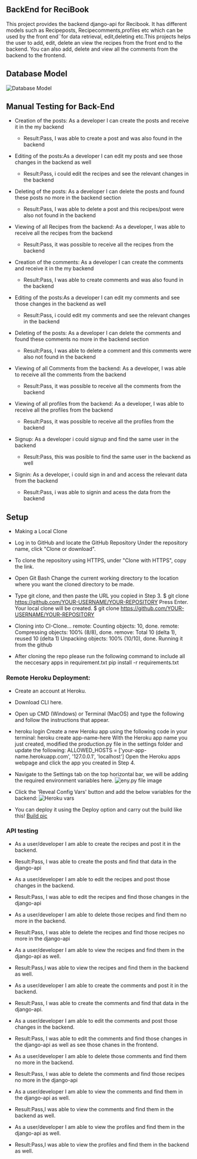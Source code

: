 

## BackEnd for ReciBook

This project provides the backend django-api for Recibook. It has different models such as Recipeposts, Recipecomments,profiles etc which can be used by the front end¨for data retrieval, edit,deleting etc.This projects helps the user to add, edit, delete an view the recipes from the front end to the backend. You can also add, delete and view all the comments from the backend to the frontend.
## Database Model
![Database Model](media/P5%20Database%20Model.png)


## Manual Testing for Back-End
* Creation of the posts: As a developer I can create the posts and receive it in the my backend 
   * Result:Pass, I was able to create a post and was also found in the backend

* Editing of the posts:As a developer I can edit my posts and see those changes in the backend as well
   * Result:Pass, i could edit the recipes and see the relevant changes in the backend

* Deleting of the posts: As a developer I can delete the posts and found these posts no more in the backend section
   * Result:Pass, I was able to delete a post and this recipes/post were also not found in the backend

* Viewing of all Recipes from the backend: As a developer, I was able to receive all the recipes from the backend
   * Result:Pass, it was possible to receive all the recipes from the backend

* Creation of the comments: As a developer I can create the comments and receive it in the my backend 
   * Result:Pass, I was able to create comments and was also found in the backend

* Editing of the posts:As a developer I can edit my comments and see those changes in the backend as well
   * Result:Pass, i could edit my comments and see the relevant changes in the backend

* Deleting of the posts: As a developer I can delete the comments and found these comments no more in the backend section
   * Result:Pass, I was able to delete a comment and this comments were also not found in the backend

* Viewing of all Comments from the backend: As a developer, I was able to receive all the comments from the backend
   * Result:Pass, it was possible to receive all the comments from the backend

* Viewing of all profiles from the backend: As a developer, I was able to receive all the profiles from the backend
   * Result:Pass, it was possible to receive all the profiles from the backend

* Signup: As a developer i could signup and find the same user in the backend
   * Result:Pass, this was posible to find the same user in the backend as well

* Signin: As a developer, i could sign in and and access the relevant data from the backend
   * Result:Pass, i was able to signin and acess the data from the backend 

## Setup 
* Making a Local Clone
* Log in to GitHub and locate the GitHub Repository Under the repository name, click "Clone or download". 

* To clone the repository using HTTPS, under "Clone with HTTPS", copy the link.

* Open Git Bash Change the current working directory to the location where you want the cloned directory to be made. 

* Type git clone, and then paste the URL you copied in Step 3. $ git clone https://github.com/YOUR-USERNAME/YOUR-REPOSITORY Press Enter. Your local clone will be created. $ git clone https://github.com/YOUR-USERNAME/YOUR-REPOSITORY

* Cloning into CI-Clone... remote: Counting objects: 10, done. remote: Compressing objects: 100% (8/8), done. remove: Total 10 (delta 1), reused 10 (delta 1) Unpacking objects: 100% (10/10), done. Running it from the github

* After cloning the repo please run the following command to include all the neccesary apps in requirement.txt
pip install -r requirements.txt

### Remote Heroku Deployment:
* Create an account at Heroku.

* Download CLI here.

* Open up CMD (Windows) or Terminal (MacOS) and type the following and follow the instructions that appear.

* heroku login Create a new Heroku app using the following code in your terminal: heroku create app-name-here With the Heroku app name you just created, modified the production.py file in the settings folder and update the following: ALLOWED_HOSTS = ['your-app-name.herokuapp.com', '127.0.0.1', 'localhost'] Open the Heroku apps webpage and click the app you created in Step 4.


* Navigate to the Settings tab on the top horizontal bar, we will be adding the required environment variables here.
![eny.py file image](media/env%20example.png)


* Click the 'Reveal Config Vars' button and add the below variables for the backend:
![Heroku vars](media/Heroku%20vars.png)

* You can deploy it using the Deploy option and carry out the build like this!
[Build pic](media/Build%20heroku%20pic.png)

### API testing
* As a user/developer I am able to create the recipes and post it in the backend.
 * Result:Pass, I was able to create the posts and find that data in the django-api

* As a user/developer I am able to edit the recipes and post those changes in the backend.
 * Result:Pass, I was able to edit the recipes and find those changes in the django-api 

* As a user/developer I am able to delete those recipes and find them no more in the backend.
 * Result:Pass, I was able to delete the recipes and find those recipes no more in the django-api 

* As a user/developer I am able to view the recipes and find them in the django-api as well.
 * Result:Pass,I was able to view the recipes and find them in the backend as well.

* As a user/developer I am able to create the comments and post it in the backend.
 * Result:Pass, I was able to create the comments and find that data in the django-api.

* As a user/developer I am able to edit the comments and post those changes in the backend.
 * Result:Pass, I was able to edit the comments and find those changes in the django-api as well as see those chanes in the frontend.

* As a user/developer I am able to delete those comments and find them no more in the backend.
 * Result:Pass, I was able to delete the comments and find those recipes no more in the django-api 

* As a user/developer I am able to view the comments and find them in the django-api as well.
 * Result:Pass,I was able to view the comments and find them in the backend as well.

* As a user/developer I am able to view the profiles and find them in the django-api as well.
 * Result:Pass,I was able to view the profiles and find them in the backend as well.




